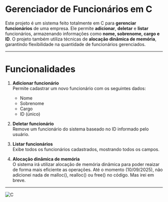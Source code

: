 # Gerenciador de Funcionários em C

Este projeto é um sistema feito totalmente em C para **gerenciar funcionários** de uma empresa. Ele permite **adicionar**, **deletar** e **listar** funcionários, armazenando informações como **nome, sobrenome, cargo e ID**. O projeto também utiliza técnicas de **alocação dinâmica de memória**, garantindo flexibilidade na quantidade de funcionários gerenciados.

---

# Funcionalidades

1. **Adicionar funcionário**  
   Permite cadastrar um novo funcionário com os seguintes dados:  
   - Nome  
   - Sobrenome  
   - Cargo  
   - ID (único)

2. **Deletar funcionário**  
   Remove um funcionário do sistema baseado no ID informado pelo usuário.

3. **Listar funcionários**  
   Exibe todos os funcionários cadastrados, mostrando todos os campos.

4. **Alocação dinâmica de memória**  
   O sistema irá utilizar alocação de memória dinâmica para poder reaizar de forma mais eficiente as operações. Até o momento (10/09/2025), não adicionei nada de malloc(), realloc() ou free() no código. Mas irei em breve.

---

![C](https://img.shields.io/badge/c-%2300599C.svg?style=for-the-badge&logo=c&logoColor=white)
